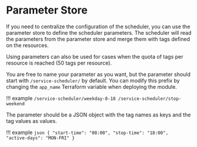 # Parameter Store

If you need to centralize the configuration of the scheduler, you can use the parameter store to define the scheduler parameters. The scheduler will read the parameters from the parameter store and merge them with tags defined on the resources.

Using parameters can also be used for cases when the quota of tags per resource is reached (50 tags per resource).

You are free to name your parameter as you want, but the parameter should start with `/service-scheduler/` by default. You can modify this prefix by changing the `app_name` Terraform variable when deploying the module.

!!! example
    ```
    /service-scheduler/weekday-8-18
    /service-scheduler/stop-weekend
    ```

The parameter should be a JSON object with the tag names as keys and the tag values as values.

!!! example
    ``` json
    {
        "start-time": "08:00",
        "stop-time": "18:00",
        "active-days": "MON-FRI"
    }
    ```
